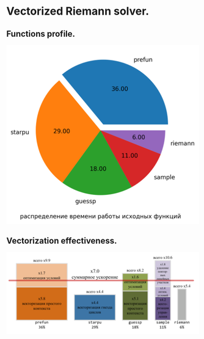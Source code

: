 # Vectorized Riemann solver.

## Functions profile.

![profile](exe_prof.png "Functions profile")

## Vectorization effectiveness.

![effectiveness](effectiveness.png "Vectorization effectiveness")

